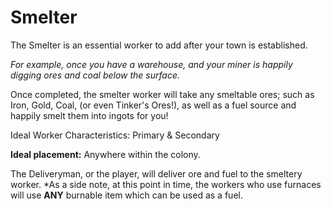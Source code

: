 # Smelter

The Smelter is an essential worker to add after your town is established.

*For example, once you have a warehouse, and your miner is happily digging ores and coal below the surface.*



Once completed, the smelter worker will take any smeltable ores; such as Iron, Gold, Coal, (or even Tinker's Ores!), as well as a fuel source and happily smelt them into ingots for you!



Ideal Worker Characteristics: Primary & Secondary




**Ideal placement:** 
Anywhere within the colony. 

The Deliveryman, or the player, will deliver ore and fuel to the smeltery worker. 
*As a side note, at this point in time, the workers who use furnaces will use **ANY** burnable item which can be used as a fuel.
